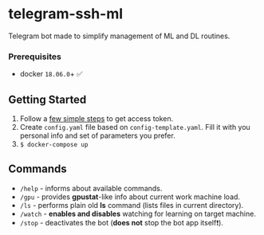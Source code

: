 # telegram-ssh-ml
Telegram bot made to simplify management of ML and DL routines.

### Prerequisites

* docker `18.06.0`+ :white_check_mark:

## Getting Started

1. Follow a [few simple steps](https://core.telegram.org/bots#6-botfather) to get 
access token.
2. Create `config.yaml` file based on `config-template.yaml`. Fill it with
you personal info and set of parameters you prefer.
3. `$ docker-compose up`  

## Commands

* `/help` - informs about available commands.
* `/gpu` - provides **gpustat**-like info about current work machine load.
* `/ls` - performs plain old **ls** command (lists files in current directory).
* `/watch` - **enables and disables** watching for learning on target machine.
* `/stop` - deactivates the bot (**does not** stop the bot app itself❗).